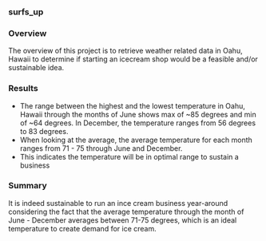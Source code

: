 ### surfs_up


### Overview
  The overview of this project is to retrieve weather related data in Oahu, Hawaii to determine if starting an icecream shop would be a feasible and/or sustainable idea.
  
### Results
 - The range between the highest and the lowest temperature in Oahu, Hawaii through the months of June shows max of ~85 degrees and min of ~64 degrees. In December, the temperature ranges from 56 degrees to 83 degrees.
 - When looking at the average, the average temperature for each month ranges from 71 - 75 through June and December.
 - This indicates the temperature will be in optimal range to sustain a business

### Summary
It is indeed sustainable to run an ince cream business year-around considering the fact that the average temperature through the month of June - December averages between 71-75 degrees, which is an ideal temperature to create demand for ice cream.
